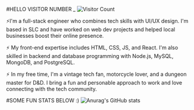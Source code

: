 #HELLO VISITOR NUMBER _
![Visitor Count](https://profile-counter.glitch.me/{lbako801/count.svg)

⚡️I'm a full-stack engineer who combines tech skills with UI/UX design. I'm based in SLC and have worked on web dev projects and helped local businesses boost their online presence.

⚡️ My front-end expertise includes HTML, CSS, JS, and React. I'm also skilled in backend and database programming with Node.js, MySQL, MongoDB, and PostgreSQL.

⚡️ In my free time, I'm a vintage tech fan, motorcycle lover, and a dungeon master for D&D. I bring a fun and personable approach to work and love connecting with the tech community.

#SOME FUN STATS BELOW :)
![Anurag's GitHub stats](https://github-readme-stats.vercel.app/api?username=lbako801&show_icons=true&theme=dark)

